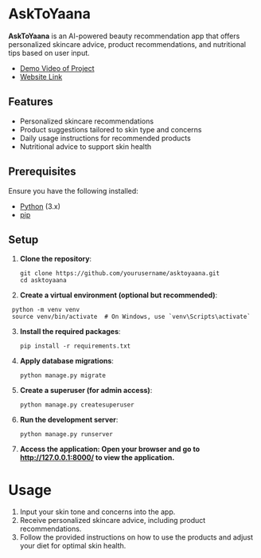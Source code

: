 # AskToYaana

**AskToYaana** is an AI-powered beauty recommendation app that offers personalized skincare advice, product recommendations, and nutritional tips based on user input.
- [Demo Video of Project](https://drive.google.com/file/d/1ZhRqnPzsUK8WUvx9WybhMFwsxcTRHaLg/view)
- [Website Link](https://asktoyaanarendor.onrender.com)
## Features

- Personalized skincare recommendations
- Product suggestions tailored to skin type and concerns
- Daily usage instructions for recommended products
- Nutritional advice to support skin health

## Prerequisites

Ensure you have the following installed:

- [Python](https://www.python.org/downloads/) (3.x)
- [pip](https://pip.pypa.io/en/stable/)

## Setup

1. **Clone the repository**:
   ```
   git clone https://github.com/yourusername/asktoyaana.git
   cd asktoyaana
   ```
2. **Create a virtual environment (optional but recommended)**:
  ```
   python -m venv venv
   source venv/bin/activate  # On Windows, use `venv\Scripts\activate`
   ```
3. **Install the required packages**:
   ```
   pip install -r requirements.txt
   ```
   
4. **Apply database migrations**:
   ```
   python manage.py migrate
   ```
5. **Create a superuser (for admin access)**:
   ```
   python manage.py createsuperuser
   ```
6. **Run the development server**:
   ```
   python manage.py runserver
   ```
7. **Access the application: Open your browser and go to http://127.0.0.1:8000/ to view the application.**
   
# Usage
1. Input your skin tone and concerns into the app.
2. Receive personalized skincare advice, including product recommendations.
3. Follow the provided instructions on how to use the products and adjust your diet for optimal skin health.



